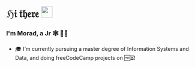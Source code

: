 # ℌ𝔦 𝔱𝔥𝔢𝔯𝔢 <img src="https://github.com/TheDudeThatCode/TheDudeThatCode/blob/master/Assets/Hi.gif" width="30px">
### I'm Morad, a Jr 🕸 👨‍💻

- 🎓 I’m currently pursuing a master degree of Information Systems and Data, and doing freeCodeCamp projects on 🆓⏳!
<!--
**mouradsidhoumi/mouradsidhoumi** is a ✨ _special_ ✨ repository because its `README.md` (this file) appears on your GitHub profile.

- 🔭 I’m currently working on freeCodeCamp projects
- 🌱 I’m currently learning CSS3, JavaScript
Here are some ideas to get you started:

- 🔭 I’m currently working on ...
- 🌱 I’m currently learning ...
- 👯 I’m looking to collaborate on ...
- 🤔 I’m looking for help with ...
- 💬 Ask me about ...
- 📫 How to reach me: ...
- 😄 Pronouns: ...
- ⚡ Fun fact: ...
https://codepen.io/mouradsidhoumi
-->

